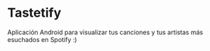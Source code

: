 # Tastetify
Aplicación Android para visualizar tus canciones y tus artistas más esuchados en Spotify :) 
